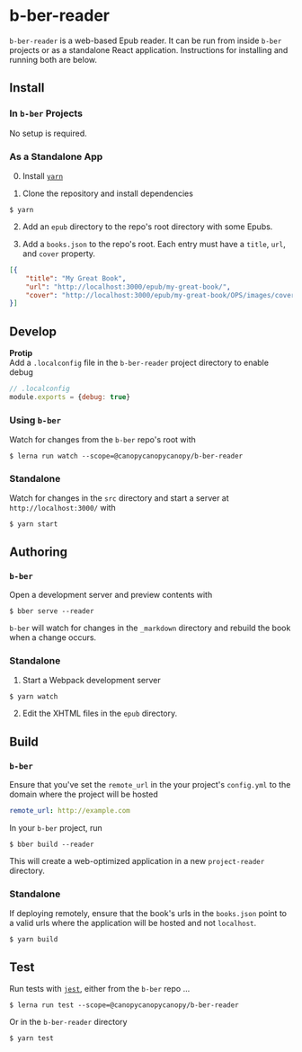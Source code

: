 # b-ber-reader

`b-ber-reader` is a web-based Epub reader. It can be run from inside `b-ber` projects or as a standalone React application. Instructions for installing and running both are below.


## Install

### In `b-ber` Projects

No setup is required.


### As a Standalone App

0. Install [`yarn`](https://yarnpkg.com/lang/en/docs/install/)

1. Clone the repository and install dependencies

```
$ yarn
```

2. Add an `epub` directory to the repo's root directory with some Epubs.

3. Add a `books.json` to the repo's root. Each entry must have a `title`, `url`, and `cover` property.

```json
[{
    "title": "My Great Book",
    "url": "http://localhost:3000/epub/my-great-book/",
    "cover": "http://localhost:3000/epub/my-great-book/OPS/images/cover.jpg"
}]
```

## Develop

**Protip**  
Add a `.localconfig` file in the `b-ber-reader` project directory to enable debug

```js
// .localconfig
module.exports = {debug: true}
```

### Using `b-ber`

Watch for changes from the `b-ber` repo's root with

```console
$ lerna run watch --scope=@canopycanopycanopy/b-ber-reader
```

### Standalone

Watch for changes in the `src` directory and start a server at `http://localhost:3000/` with

```
$ yarn start
```

## Authoring

### `b-ber`

Open a development server and preview contents with

```console
$ bber serve --reader
```

`b-ber` will watch for changes in the `_markdown` directory and rebuild the book when a change occurs.


### Standalone

1. Start a Webpack development server 

```console
$ yarn watch
``` 

2. Edit the XHTML files in the `epub` directory.

## Build

### `b-ber`

Ensure that you've set the `remote_url` in the your project's `config.yml` to the domain where the project will be hosted

```yaml
remote_url: http://example.com
```

In your `b-ber` project, run

```console
$ bber build --reader
```

This will create a web-optimized application in a new `project-reader` directory. 


### Standalone

If deploying remotely, ensure that the book's urls in the `books.json` point to a valid urls where the application will be hosted and not `localhost`.

```
$ yarn build
```

## Test

Run tests with [`jest`](https://facebook.github.io/jest/), either from the `b-ber` repo ...

```console
$ lerna run test --scope=@canopycanopycanopy/b-ber-reader
```

Or in the `b-ber-reader` directory

```console
$ yarn test
```

